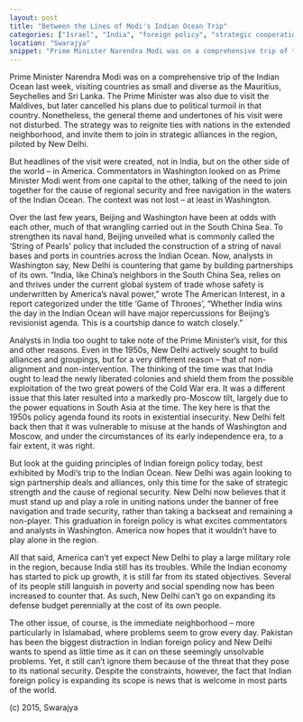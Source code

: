 ```yaml
---
layout: post
title: "Between the Lines of Modi's Indian Ocean Trip"
categories: ["Israel", "India", "foreign policy", "strategic cooperation"]
location: "Swarajya"
snippet: "Prime Minister Narendra Modi was on a comprehensive trip of the Indian Ocean last week, visiting countries as small and diverse as the Mauritius, Seychelles and Sri Lanka. The strategy was to reignite ties with nations in the extended neighborhood, and invite them to join in strategic alliances in the region, piloted by New Delhi. (Published in Swarajya)"
---
```


Prime Minister Narendra Modi was on a comprehensive trip of the Indian Ocean last week, visiting countries as small and diverse as the Mauritius, Seychelles and Sri Lanka. The Prime Minister was also due to visit the Maldives, but later cancelled his plans due to political turmoil in that country. Nonetheless, the general theme and undertones of his visit were not disturbed. The strategy was to reignite ties with nations in the extended neighborhood, and invite them to join in strategic alliances in the region, piloted by New Delhi.

But headlines of the visit were created, not in India, but on the other side of the world – in America. Commentators in Washington looked on as Prime Minister Modi went from one capital to the other, talking of the need to join together for the cause of regional security and free navigation in the waters of the Indian Ocean. The context was not lost – at least in Washington.

Over the last few years, Beijing and Washington have been at odds with each other, much of that wrangling carried out in the South China Sea. To strengthen its naval hand, Beijing unveiled what is commonly called the ‘String of Pearls’ policy that included the construction of a string of naval bases and ports in countries across the Indian Ocean. Now, analysts in Washington say, New Delhi is countering that game by building partnerships of its own. “India, like China’s neighbors in the South China Sea, relies on and thrives under the current global system of trade whose safety is underwritten by America’s naval power,” wrote The American Interest, in a report categorized under the title ‘Game of Thrones’, “Whether India wins the day in the Indian Ocean will have major repercussions for Beijing’s revisionist agenda. This is a courtship dance to watch closely.”

Analysts in India too ought to take note of the Prime Minister’s visit, for this and other reasons. Even in the 1950s, New Delhi actively sought to build alliances and groupings, but for a very different reason – that of non-alignment and non-intervention. The thinking of the time was that India ought to lead the newly liberated colonies and shield them from the possible exploitation of the two great powers of the Cold War era. It was a different issue that this later resulted into a markedly pro-Moscow tilt, largely due to the power equations in South Asia at the time. The key here is that the 1950s policy agenda found its roots in existential insecurity. New Delhi felt back then that it was vulnerable to misuse at the hands of Washington and Moscow, and under the circumstances of its early independence era, to a fair extent, it was right.

But look at the guiding principles of Indian foreign policy today, best exhibited by Modi’s trip to the Indian Ocean. New Delhi was again looking to sign partnership deals and alliances, only this time for the sake of strategic strength and the cause of regional security. New Delhi now believes that it must stand up and play a role in uniting nations under the banner of free navigation and trade security, rather than taking a backseat and remaining a non-player. This graduation in foreign policy is what excites commentators and analysts in Washington. America now hopes that it wouldn’t have to play alone in the region.

All that said, America can’t yet expect New Delhi to play a large military role in the region, because India still has its troubles. While the Indian economy has started to pick up growth, it is still far from its stated objectives. Several of its people still languish in poverty and social spending now has been increased to counter that. As such, New Delhi can’t go on expanding its defense budget perennially at the cost of its own people.

The other issue, of course, is the immediate neighborhood – more particularly in Islamabad, where problems seem to grow every day. Pakistan has been the biggest distraction in Indian foreign policy and New Delhi wants to spend as little time as it can on these seemingly unsolvable problems. Yet, it still can’t ignore them because of the threat that they pose to its national security. Despite the constraints, however, the fact that Indian foreign policy is expanding its scope is news that is welcome in most parts of the world.

(c) 2015, Swarajya
